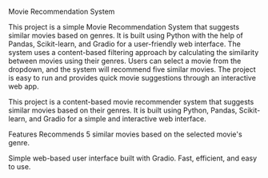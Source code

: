 Movie Recommendation System

This project is a simple Movie Recommendation System that suggests similar movies based on genres. 
It is built using Python with the help of Pandas, Scikit-learn, and Gradio for a user-friendly web interface. 
The system uses a content-based filtering approach by calculating the similarity between movies using their genres.
Users can select a movie from the dropdown, and the system will recommend five similar movies. 
The project is easy to run and provides quick movie suggestions through an interactive web app.

This project is a content-based movie recommender system that suggests similar movies based on their genres. 
It is built using Python, Pandas, Scikit-learn, and Gradio for a simple and interactive web interface.

Features
Recommends 5 similar movies based on the selected movie's genre.

Simple web-based user interface built with Gradio.
Fast, efficient, and easy to use.
